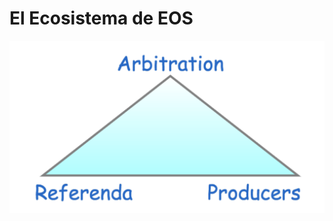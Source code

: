# El Ecosistema de EOS

![Interacci&#xF3;n de los diferentes Actores y Componentes de EOS.IO](../.gitbook/assets/image%20%2832%29.png)

